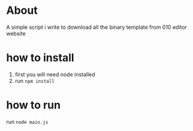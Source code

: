 # About
A simple script i write to download all the binary template from 010 editor website
# how to install
1. first you will need node installed
2. run ```npm install```
# how to run
run ```node main.js```